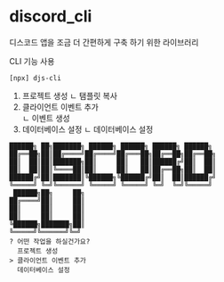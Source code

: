 # discord_cli

디스코드 앱을 조금 더 간편하게 구축 하기 위한 라이브러리


CLI 기능 사용
```
[npx] djs-cli
```

1) 프로젝트 생성
    ㄴ 탬플릿 복사
2) 클라이언트 이벤트 추가  
    ㄴ 이벤트 생성
3) 데이터베이스 설정 
    ㄴ 데이터베이스 설정

```
██████╗ ██╗███████╗ ██████╗ ██████╗ ██████╗ ██████╗ 
██╔══██╗██║██╔════╝██╔════╝██╔═══██╗██╔══██╗██╔══██╗
██║  ██║██║███████╗██║     ██║   ██║██████╔╝██║  ██║
██║  ██║██║╚════██║██║     ██║   ██║██╔══██╗██║  ██║
██████╔╝██║███████║╚██████╗╚██████╔╝██║  ██║██████╔╝
╚═════╝ ╚═╝╚══════╝ ╚═════╝ ╚═════╝ ╚═╝  ╚═╝╚═════╝ 
 ██████╗██╗     ██╗
██╔════╝██║     ██║
██║     ██║     ██║
██║     ██║     ██║
╚██████╗███████╗██║
╚═════╝╚══════╝╚═╝
? 어떤 작업을 하실건가요? 
  프로젝트 생성
> 클라이언트 이벤트 추가  
  데이터베이스 설정    
```

